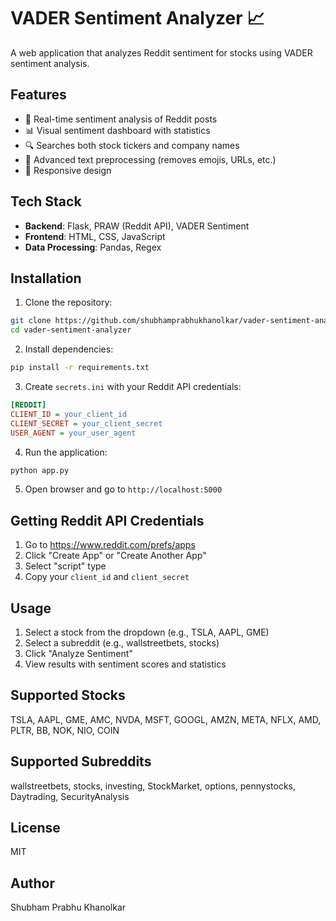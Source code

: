 # VADER Sentiment Analyzer 📈

A web application that analyzes Reddit sentiment for stocks using VADER sentiment analysis.

## Features

- 🎯 Real-time sentiment analysis of Reddit posts
- 📊 Visual sentiment dashboard with statistics
- 🔍 Searches both stock tickers and company names
- 🧹 Advanced text preprocessing (removes emojis, URLs, etc.)
- 📱 Responsive design

## Tech Stack

- **Backend**: Flask, PRAW (Reddit API), VADER Sentiment
- **Frontend**: HTML, CSS, JavaScript
- **Data Processing**: Pandas, Regex

## Installation

1. Clone the repository:
```bash
git clone https://github.com/shubhamprabhukhanolkar/vader-sentiment-analyzer.git
cd vader-sentiment-analyzer
```

2. Install dependencies:
```bash
pip install -r requirements.txt
```

3. Create `secrets.ini` with your Reddit API credentials:
```ini
[REDDIT]
CLIENT_ID = your_client_id
CLIENT_SECRET = your_client_secret
USER_AGENT = your_user_agent
```

4. Run the application:
```bash
python app.py
```

5. Open browser and go to `http://localhost:5000`

## Getting Reddit API Credentials

1. Go to https://www.reddit.com/prefs/apps
2. Click "Create App" or "Create Another App"
3. Select "script" type
4. Copy your `client_id` and `client_secret`

## Usage

1. Select a stock from the dropdown (e.g., TSLA, AAPL, GME)
2. Select a subreddit (e.g., wallstreetbets, stocks)
3. Click "Analyze Sentiment"
4. View results with sentiment scores and statistics

## Supported Stocks

TSLA, AAPL, GME, AMC, NVDA, MSFT, GOOGL, AMZN, META, NFLX, AMD, PLTR, BB, NOK, NIO, COIN

## Supported Subreddits

wallstreetbets, stocks, investing, StockMarket, options, pennystocks, Daytrading, SecurityAnalysis

## License

MIT

## Author

Shubham Prabhu Khanolkar